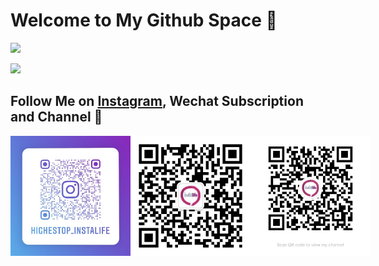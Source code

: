 # Welcome to My Github Space 👋

![](https://github-readme-stats.vercel.app/api?username=highestop&show_icons=true)

![](https://github-readme-stats.vercel.app/api/top-langs/?username=highestop&layout=compact)

## Follow Me on [Instagram](https://www.instagram.com/highestop_instalife/), Wechat Subscription and Channel 👀

<div style="display:flex; flex-direction:row; align-items:flex-start;">
  <img src="./public/my_ins.jpg" width="192">
  <img src="./public/my_wechat_official.jpg" width="192">
  <img src="./public/my_wechat_channel.jpg" width="192">
</div>
